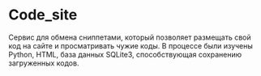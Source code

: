 # Code_site
Cервис для обмена сниппетами, который позволяет размещать свой код на сайте и просматривать чужие коды. В процессе были изучены Python, HTML, база данных SQLite3, способствующая сохранению загруженных кодов.
